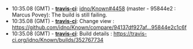 * <a id="10:35.08">10:35.08 (GMT)</a> - __[travis-ci](https://github.com/travis-ci)__: <a href="https://github.com/idno/Known/issues/4458">idno/Known#4458</a> (master - 95844e2 : Marcus Povey): The build is still failing.
* <a id="10:35.08">10:35.08 (GMT)</a> - __[travis-ci](https://github.com/travis-ci)__: Change view : https://github.com/idno/Known/compare/94137df927af...95844e2c1c6f
* <a id="10:35.08">10:35.08 (GMT)</a> - __[travis-ci](https://github.com/travis-ci)__: Build details : https://travis-ci.org/idno/Known/builds/352767734
